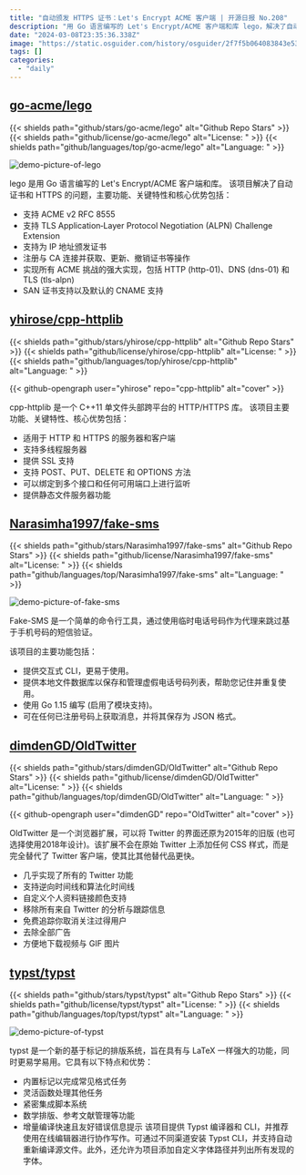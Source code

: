 ```yaml
---
title: "自动颁发 HTTPS 证书：Let's Encrypt ACME 客户端 | 开源日报 No.208"
description: "用 Go 语言编写的 Let's Encrypt/ACME 客户端和库 lego，解决了自动证书和 HTTPS 的问题，支持 ACME v2，TLS ALPN 挑战，IP 证书，各种 ACME 挑战，SAN 证书和 CNAME 支持等功能，是一个功能强大的证书解决方案。"
date: "2024-03-08T23:35:36.338Z"
image: "https://static.osguider.com/history/osguider/2f7f5b064083843e53129236e6fcc669.png"
tags: []
categories:
  - "daily"
---
```


## [go-acme/lego](https://github.com/go-acme/lego)

{{< shields path="github/stars/go-acme/lego" alt="Github Repo Stars" >}} {{< shields path="github/license/go-acme/lego" alt="License: " >}} {{< shields path="github/languages/top/go-acme/lego" alt="Language: " >}}

![demo-picture-of-lego](https://static.osguider.com/history/2024/e4b9a817693af948befc87cf3a59c6ad.png)

lego 是用 Go 语言编写的 Let's Encrypt/ACME 客户端和库。
该项目解决了自动证书和 HTTPS 的问题，主要功能、关键特性和核心优势包括：

- 支持 ACME v2 RFC 8555
- 支持 TLS Application‑Layer Protocol Negotiation (ALPN) Challenge Extension
- 支持为 IP 地址颁发证书
- 注册与 CA 连接并获取、更新、撤销证书等操作
- 实现所有 ACME 挑战的强大实现，包括 HTTP (http-01)、DNS (dns-01) 和 TLS (tls-alpn)
- SAN 证书支持以及默认的 CNAME 支持
  
## [yhirose/cpp-httplib](https://github.com/yhirose/cpp-httplib)

{{< shields path="github/stars/yhirose/cpp-httplib" alt="Github Repo Stars" >}} {{< shields path="github/license/yhirose/cpp-httplib" alt="License: " >}} {{< shields path="github/languages/top/yhirose/cpp-httplib" alt="Language: " >}}

{{< github-opengraph user="yhirose" repo="cpp-httplib" alt="cover" >}}

cpp-httplib 是一个 C++11 单文件头部跨平台的 HTTP/HTTPS 库。
该项目主要功能、关键特性、核心优势包括：

- 适用于 HTTP 和 HTTPS 的服务器和客户端
- 支持多线程服务器
- 提供 SSL 支持
- 支持 POST、PUT、DELETE 和 OPTIONS 方法
- 可以绑定到多个接口和任何可用端口上进行监听
- 提供静态文件服务器功能
  
## [Narasimha1997/fake-sms](https://github.com/Narasimha1997/fake-sms)

{{< shields path="github/stars/Narasimha1997/fake-sms" alt="Github Repo Stars" >}} {{< shields path="github/license/Narasimha1997/fake-sms" alt="License: " >}} {{< shields path="github/languages/top/Narasimha1997/fake-sms" alt="Language: " >}}

![demo-picture-of-fake-sms](https://static.osguider.com/history/2023/36c31e050753ffe4bd96a02057089e25.gif)

Fake-SMS 是一个简单的命令行工具，通过使用临时电话号码作为代理来跳过基于手机号码的短信验证。

该项目的主要功能包括：

- 提供交互式 CLI，更易于使用。
- 提供本地文件数据库以保存和管理虚假电话号码列表，帮助您记住并重复使用。
- 使用 Go 1.15 编写 (启用了模块支持)。
- 可在任何已注册号码上获取消息，并将其保存为 JSON 格式。
  
## [dimdenGD/OldTwitter](https://github.com/dimdenGD/OldTwitter)

{{< shields path="github/stars/dimdenGD/OldTwitter" alt="Github Repo Stars" >}} {{< shields path="github/license/dimdenGD/OldTwitter" alt="License: " >}} {{< shields path="github/languages/top/dimdenGD/OldTwitter" alt="Language: " >}}

{{< github-opengraph user="dimdenGD" repo="OldTwitter" alt="cover" >}}

OldTwitter 是一个浏览器扩展，可以将 Twitter 的界面还原为2015年的旧版 (也可选择使用2018年设计)。该扩展不会在原始 Twitter 上添加任何 CSS 样式，而是完全替代了 Twitter 客户端，使其比其他替代品更快。

- 几乎实现了所有的 Twitter 功能
- 支持逆向时间线和算法化时间线
- 自定义个人资料链接颜色支持
- 移除所有来自 Twitter 的分析与跟踪信息
- 免费追踪你取消关注过得用户
- 去除全部广告
- 方便地下载视频与 GIF 图片  
  
## [typst/typst](https://github.com/typst/typst)

{{< shields path="github/stars/typst/typst" alt="Github Repo Stars" >}} {{< shields path="github/license/typst/typst" alt="License: " >}} {{< shields path="github/languages/top/typst/typst" alt="Language: " >}}

![demo-picture-of-typst](https://static.osguider.com/subject/github/typst/typst/9baa1bf099835ac51a4955dabdf3e6fd.png)

typst 是一个新的基于标记的排版系统，旨在具有与 LaTeX 一样强大的功能，同时更易学易用。它具有以下特点和优势：

- 内置标记以完成常见格式任务
- 灵活函数处理其他任务
- 紧密集成脚本系统
- 数学排版、参考文献管理等功能
- 增量编译快速且友好错误信息提示
该项目提供 Typst 编译器和 CLI，并推荐使用在线编辑器进行协作写作。可通过不同渠道安装 Typst CLI，并支持自动重新编译源文件。此外，还允许为项目添加自定义字体路径并列出所有发现的字体。
  
